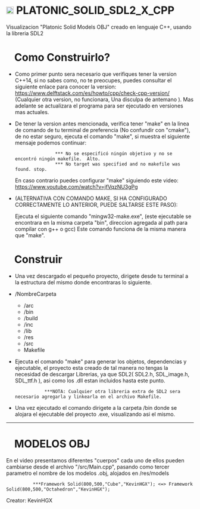 # <img src="https://raw.githubusercontent.com/SamHerbert/SVG-Loaders/5deed925369e57e9c58ba576ce303466984db501/svg-loaders/bars.svg" width = 20px> PLATONIC_SOLID_SDL2_X_CPP
Visualizacion "Platonic Solid Models OBJ"  creado en lenguaje C++, usando la libreria SDL2

# <img src="https://raw.githubusercontent.com/SamHerbert/SVG-Loaders/5deed925369e57e9c58ba576ce303466984db501/svg-loaders/bars.svg" width = 15px> Como Construirlo?

- Como primer punto sera necesario que verifiques tener la version C++14, si no sabes como, no te preocupes, puedes consultar el siguiente enlace para conocer la version: https://www.delftstack.com/es/howto/cpp/check-cpp-version/
  (Cualquier otra version, no funcionara, Una disculpa de antemano ). Mas adelante se actualizara el programa para ser ejecutado en versiones mas actuales.
- De tener la version antes mencionada, verifica tener "make" en la linea de comando de tu terminal de preferencia (No confundir con "cmake"), de no estar seguro, ejecuta el comando "make",
  si muestra el siguiente mensaje podemos continuar:
  
                     *** No se especificó ningún objetivo y no se encontró ningún makefile.  Alto.
                     *** No target was specified and no makefile was found. stop.
  
  En caso contrario puedes configurar "make" siguiendo este video: https://www.youtube.com/watch?v=jfVqzNU3gPg
- (ALTERNATIVA CON COMANDO MAKE, SI HA CONFIGURADO CORRECTAMENTE LO ANTERIOR, PUEDE SALTARSE ESTE PASO):

  Ejecuta el siguiente comando "mingw32-make.exe", (este ejecutable se encontrara en la misma carpeta "bin", direccion agregada al path para compilar con g++ o gcc)
  Este comando funciona de la misma manera que "make".
  
# <img src="https://raw.githubusercontent.com/SamHerbert/SVG-Loaders/5deed925369e57e9c58ba576ce303466984db501/svg-loaders/bars.svg" width = 15px> Construir
- Una vez descargado el pequeño proyecto, dirigete desde tu terminal a la estructura del mismo donde encontraras lo siguiente.

- /NombreCarpeta                            
  - /arc                               
  - /bin                             
  - /build                           
  - /inc                             
  - /lib                             
  - /res                                                   
  - /src        
  - Makefile

- Ejecuta el comando "make" para generar los objetos, dependencias y ejecutable, el proyecto esta creado de tal manera no tengas la necesidad de descargar Librerias, ya que SDL2( SDL2.h, SDL_image.h, SDL_ttf.h ), asi como los .dll estan incluidos hasta este punto.

                 ***NOTA: Cualquier otra libreria extra de SDL2 sera necesario agregarla y linkearla en el archivo Makefile.

- Una vez ejecutado el comando dirigete a la carpeta /bin donde se alojara el ejecutable del proyecto .exe, visualizando asi el mismo.

----

# <img src="https://raw.githubusercontent.com/SamHerbert/SVG-Loaders/5deed925369e57e9c58ba576ce303466984db501/svg-loaders/bars.svg" width = 15px> MODELOS OBJ

En el video presentamos diferentes "cuerpos" cada uno de ellos pueden cambiarse desde el archivo "/src/Main.cpp",  pasando como tercer parametro el nombre de los modelos .obj, alojados en /res/models

              ***Framework Solid(800,500,"Cube","KevinHGX"); <=> Framework Solid(800,500,"Octahedron","KevinHGX");





Creator: KevinHGX
